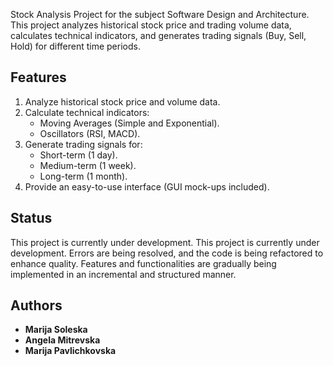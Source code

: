 Stock Analysis Project for the subject Software Design and Architecture.
This project analyzes historical stock price and trading volume data, calculates technical indicators, and generates trading signals (Buy, Sell, Hold) for different time periods.
## Features

1. Analyze historical stock price and volume data.
2. Calculate technical indicators:
   - Moving Averages (Simple and Exponential).
   - Oscillators (RSI, MACD).
3. Generate trading signals for:
   - Short-term (1 day).
   - Medium-term (1 week).
   - Long-term (1 month).
4. Provide an easy-to-use interface (GUI mock-ups included).
## Status

This project is currently under development. This project is currently under development. Errors are being resolved, and the code is being refactored to enhance quality. Features and functionalities are gradually being implemented in an incremental and structured manner.


## Authors

- **Marija Soleska** 
- **Angela Mitrevska** 
- **Marija Pavlichkovska** 

